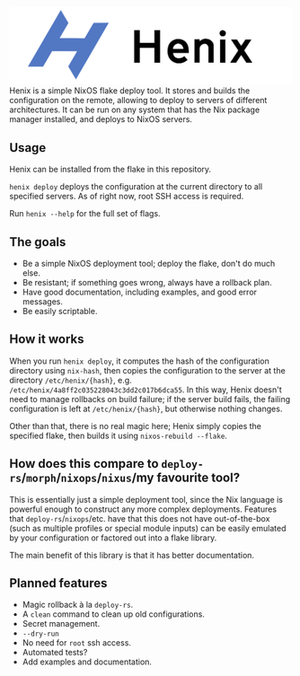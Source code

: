 ![henix logo](./docs/henix-logo-with-text.svg)
Henix is a simple NixOS flake deploy tool. It stores and builds the
configuration on the remote, allowing to deploy to servers of different
architectures. It can be run on any system that has the Nix package manager 
installed, and deploys to NixOS servers.

## Usage
Henix can be installed from the flake in this repository.

`henix deploy` deploys the configuration at the current directory to all
specified servers. As of right now, root SSH access is required.

Run `henix --help` for the full set of flags.

## The goals
- Be a simple NixOS deployment tool; deploy the flake, don't do much else.
- Be resistant; if something goes wrong, always have a rollback plan.
- Have good documentation, including examples, and good error messages.
- Be easily scriptable.

## How it works
When you run `henix deploy`, it computes the hash of the configuration directory 
using `nix-hash`, then copies the configuration to the server at the directory
`/etc/henix/{hash}`, e.g. `/etc/henix/4a8ff2c035228043c3dd2c017b6dca55`. 
In this way, Henix doesn't need to manage rollbacks on build failure; if the 
server build fails, the failing configuration is left at `/etc/henix/{hash}`, 
but otherwise nothing changes.

Other than that, there is no real magic here; Henix simply copies the specified
flake, then builds it using `nixos-rebuild --flake`.

## How does this compare to `deploy-rs`/`morph`/`nixops`/`nixus`/my favourite tool?
This is essentially just a simple deployment tool, since the Nix language is
powerful enough to construct any more complex deployments. Features that 
`deploy-rs`/`nixops`/etc. have that this does not have out-of-the-box (such as
multiple profiles or special module inputs) can be easily emulated by your
configuration or factored out into a flake library. 
<!-- (May want to add aquila-infra as an example here.) -->

The main benefit of this library is that it has better documentation.

## Planned features
- Magic rollback à la `deploy-rs`.
- A `clean` command to clean up old configurations.
- Secret management.
- `--dry-run`
- No need for `root` ssh access.
- Automated tests?
- Add examples and documentation.
